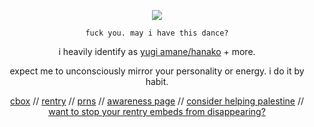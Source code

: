<div align="center">
  
![](https://komarev.com/ghpvc/?username=drugstoreromance&color=blueviolet)

</div>

<div align="center">
  
` fuck you. may i have this dance? `

</div>

<div align="center">

i heavily identify as [yugi amane/hanako](https://hanako-kun.fandom.com/wiki/Hanako) + more.

</div>

<div align="center">

expect me to unconsciously mirror your personality or energy. i do it by habit.
</div>

<div align="center">

  [cbox](https://my.cbox.ws/spiderweb) // [rentry](https://rentry.co/gambledprayers) // [prns](https://en.pronouns.page/@shuwiqen)  // [awareness page](https://rentry.co/uyghurawareness) // [consider helping palestine](https://arab.org/click-to-help/palestine/)  // [want to stop your rentry embeds from disappearing?](https://imgbb.com)

</div>
